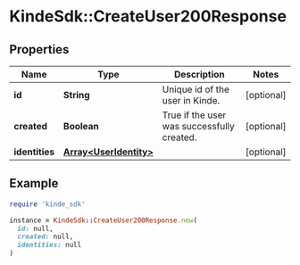 # KindeSdk::CreateUser200Response

## Properties

| Name | Type | Description | Notes |
| ---- | ---- | ----------- | ----- |
| **id** | **String** | Unique id of the user in Kinde. | [optional] |
| **created** | **Boolean** | True if the user was successfully created. | [optional] |
| **identities** | [**Array&lt;UserIdentity&gt;**](UserIdentity.md) |  | [optional] |

## Example

```ruby
require 'kinde_sdk'

instance = KindeSdk::CreateUser200Response.new(
  id: null,
  created: null,
  identities: null
)
```

